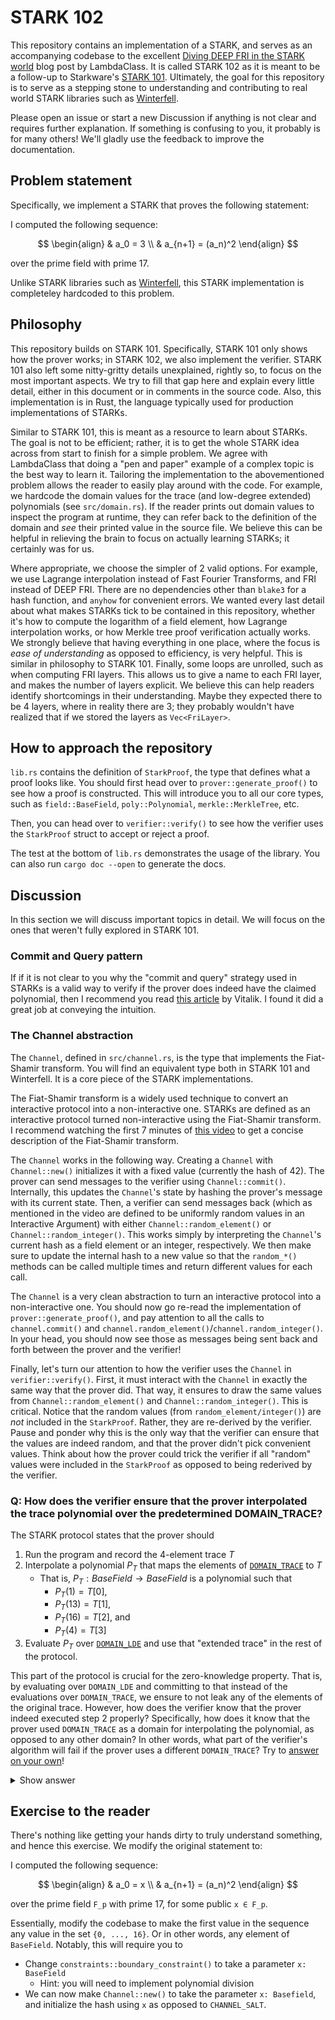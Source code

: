 # STARK 102

This repository contains an implementation of a STARK, and serves as an accompanying codebase to the excellent [Diving DEEP FRI in the STARK world](https://blog.lambdaclass.com/diving-deep-fri/) blog post by LambdaClass. It is called STARK 102 as it is meant to be a follow-up to Starkware's [STARK 101](https://starkware.co/stark-101/). Ultimately, the goal for this repository is to serve as a stepping stone to understanding and contributing to real world STARK libraries such as [Winterfell](https://github.com/facebook/winterfell).

Please open an issue or start a new Discussion if anything is not clear and requires further explanation. If something is confusing to you, it probably is for many others! We'll gladly use the feedback to improve the documentation.

## Problem statement 

Specifically, we implement a STARK that proves the following statement:

I computed the following sequence:

$$
\begin{align}
& a_0 = 3           \\
& a_{n+1} = (a_n)^2 
\end{align}
$$

over the prime field with prime 17. 

Unlike STARK libraries such as [Winterfell](https://github.com/facebook/winterfell), this STARK implementation is completeley hardcoded to this problem.

## Philosophy

This repository builds on STARK 101. Specifically, STARK 101 only shows how the prover works; in STARK 102, we also implement the verifier. STARK 101 also left some nitty-gritty details unexplained, rightly so, to focus on the most important aspects. We try to fill that gap here and explain every little detail, either in this document or in comments in the source code. Also, this implementation is in Rust, the language typically used for production implementations of STARKs.

Similar to STARK 101, this is meant as a resource to learn about STARKs. The goal is not to be efficient; rather, it is to get the whole STARK idea across from start to finish for a simple problem. We agree with LambdaClass that doing a "pen and paper" example of a complex topic is the best way to learn it. Tailoring the implementation to the abovementioned problem allows the reader to easily play around with the code. For example, we hardcode the domain values for the trace (and low-degree extended) polynomials (see `src/domain.rs`). If the reader prints out domain values to inspect the program at runtime, they can refer back to the definition of the domain and *see* their printed value in the source file. We believe this can be helpful in relieving the brain to focus on actually learning STARKs; it certainly was for us.

Where appropriate, we choose the simpler of 2 valid options. For example, we use Lagrange interpolation instead of Fast Fourier Transforms, and FRI instead of DEEP FRI. There are no dependencies other than `blake3` for a hash function, and `anyhow` for convenient errors. We wanted every last detail about what makes STARKs tick to be contained in this repository, whether it's how to compute the logarithm of a field element, how Lagrange interpolation works, or how Merkle tree proof verification actually works. We strongly believe that having everything in one place, where the focus is *ease of understanding* as opposed to efficiency, is very helpful. This is similar in philosophy to STARK 101. Finally, some loops are unrolled, such as when computing FRI layers. This allows us to give a name to each FRI layer, and makes the number of layers explicit. We believe this can help readers identify shortcomings in their understanding. Maybe they expected there to be 4 layers, where in reality there are 3; they probably wouldn't have realized that if we stored the layers as `Vec<FriLayer>`.

## How to approach the repository
`lib.rs` contains the definition of `StarkProof`, the type that defines what a proof looks like. You should first head over to `prover::generate_proof()` to see how a proof is constructed. This will introduce you to all our core types, such as `field::BaseField`, `poly::Polynomial`, `merkle::MerkleTree`, etc.

Then, you can head over to `verifier::verify()` to see how the verifier uses the `StarkProof` struct to accept or reject a proof.

The test at the bottom of `lib.rs` demonstrates the usage of the library. You can also run `cargo doc --open` to generate the docs.

## Discussion
In this section we will discuss important topics in detail. We will focus on the ones that weren't fully explored in STARK 101.

### Commit and Query pattern
If if it is not clear to you why the "commit and query" strategy used in STARKs is a valid way to verify if the prover does indeed have the claimed polynomial, then I recommend you read [this article](https://vitalik.ca/general/2017/11/09/starks_part_1.html) by Vitalik. I found it did a great job at conveying the intuition.

### The Channel abstraction
The `Channel`, defined in `src/channel.rs`, is the type that implements the Fiat-Shamir transform. You will find an equivalent type both in STARK 101 and Winterfell. It is a core piece of the STARK implementations.

The Fiat-Shamir transform is a widely used technique to convert an interactive protocol into a non-interactive one. STARKs are defined as an interactive protocol turned non-interactive using the Fiat-Shamir transform. I recommend watching the first 7 minutes of [this video](https://youtu.be/9cagVtYstyY?si=85sINdOOvwxhTRio) to get a concise description of the Fiat-Shamir transform.

The `Channel` works in the following way. Creating a `Channel` with `Channel::new()` initializes it with a fixed value (currently the hash of 42). The prover can send messages to the verifier using `Channel::commit()`. Internally, this updates the `Channel`'s state by hashing the prover's message with its current state. Then, a verifier can send messages back (which as mentioned in the video are defined to be uniformly random values in an Interactive Argument) with either `Channel::random_element()` or `Channel::random_integer()`. This works simply by interpreting the `Channel`'s current hash as a field element or an integer, respectively. We then make sure to update the internal hash to a new value so that the `random_*()` methods can be called multiple times and return different values for each call.

The `Channel` is a very clean abstraction to turn an interactive protocol into a non-interactive one. You should now go re-read the implementation of `prover::generate_proof()`, and pay attention to all the calls to `channel.commit()` and `channel.random_element()`/`channel.random_integer()`. In your head, you should now see those as messages being sent back and forth between the prover and the verifier!

Finally, let's turn our attention to how the verifier uses the `Channel` in `verifier::verify()`. First, it must interact with the `Channel` in exactly the same way that the prover did. That way, it ensures to draw the same values from `Channel::random_element()` and `Channel::random_integer()`. This is critical. Notice that the random values (from `random_element/integer()`) are *not* included in the `StarkProof`. Rather, they are re-derived by the verifier. Pause and ponder why this is the only way that the verifier can ensure that the values are indeed random, and that the prover didn't pick convenient values. Think about how the prover could trick the verifier if all "random" values were included in the `StarkProof` as opposed to being rederived by the verifier.

### Q: How does the verifier ensure that the prover interpolated the trace polynomial over the predetermined DOMAIN_TRACE?

The STARK protocol states that the prover should

1. Run the program and record the 4-element trace $T$
2. Interpolate a polynomial $P_T$ that maps the elements of [`DOMAIN_TRACE`](https://github.com/plafer/stark-102/blob/d56243a1d37f398d417c656a9723d1e21e5f7ff3/src/domain.rs#L8) to $T$
    + That is, $P_T: BaseField \rightarrow BaseField$ is a polynomial such that 
        + $P_T(1) = T[0]$, 
        + $P_T(13) = T[1]$,
        + $P_T(16) = T[2]$, and 
        + $P_T(4) = T[3]$
3. Evaluate $P_T$ over [`DOMAIN_LDE`](https://github.com/plafer/stark-102/blob/d56243a1d37f398d417c656a9723d1e21e5f7ff3/src/domain.rs#L44-L55) and use that "extended trace" in the rest of the protocol.

This part of the protocol is crucial for the zero-knowledge property. That is, by evaluating over `DOMAIN_LDE` and committing to that instead of the evaluations over `DOMAIN_TRACE`, we ensure to not leak any of the elements of the original trace. However, how does the verifier know that the prover indeed executed step 2 properly? Specifically, how does it know that the prover used `DOMAIN_TRACE` as a domain for interpolating the polynomial, as opposed to any other domain? In other words, what part of the verifier's algorithm will fail if the prover uses a different `DOMAIN_TRACE`? Try to [answer on your own](https://terrytao.wordpress.com/career-advice/ask-yourself-dumb-questions-and-answer-them/)!

<details>
<summary>Show answer</summary>

The key is to realize that the original domain is encoded in the boundary and transition constraints. As a reminder,

+ **boundary constraint:**
$
C_1(x) = \frac{P_T(x) - 3}{x - \text{DOMAIN\_TRACE}[0]}
$
is a polynomial

+ **transition constraint:**
$
C_2(x) = \frac{P_T(gx) - P_T(x)}{(x - \text{DOMAIN\_TRACE}[0])(x - \text{DOMAIN\_TRACE}[1])(x - \text{DOMAIN\_TRACE}[2])}
$
is a polynomial

So what will go wrong if the prover interpolated $P_T$ over a different domain? Let's focus on the boundary constraint for the argument; the transition constraint will fail for exactly the same reason.

Well, this other polynomial (call it $H_T$) will have totally different coefficients, and will have different zeros of $P_T$. And it will almost certainly not evaluate to 0 when evaluated at `DOMAIN_TRACE[0]`, and hence $C_1(x)$ will *not* be a polynomial (why this is true is explained in STARK 101). If for the purpose of this discussion we take for granted that FRI will fail if $C_1(x)$ is not a polynomial, then verification will fail.

**Follow-up question**: Can you identify *how* FRI will fail when you feed in a $C_1(x)$ which is not a polynomial?

</details>

## Exercise to the reader
There's nothing like getting your hands dirty to truly understand something, and hence this exercise. We modify the original statement to:

I computed the following sequence:

$$
\begin{align}
& a_0 = x            \\
& a_{n+1} = (a_n)^2  
\end{align}
$$

over the prime field `F_p` with prime 17, for some public `x ∈ F_p`.

Essentially, modify the codebase to make the first value in the sequence any value in the set `{0, ..., 16}`. Or in other words, any element of `BaseField`. Notably, this will require you to
+ Change `constraints::boundary_constraint()` to take a parameter `x: BaseField`
    + Hint: you will need to implement polynomial division
+ We can now make `Channel::new()` to take the parameter `x: Basefield`, and initialize the hash using `x` as opposed to `CHANNEL_SALT`.
